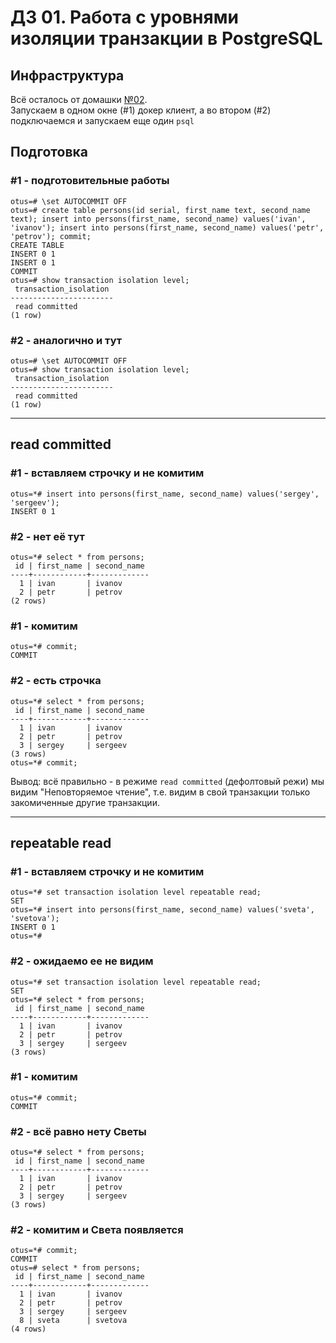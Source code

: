 # ДЗ 01. Работа с уровнями изоляции транзакции в PostgreSQL

## Инфраструктура 
Всё осталось от домашки [№02](https://github.com/BerdnikovAE/otus.postgresql/tree/main/02). 
<br>Запускаем в одном окне (#1) докер клиент, а во втором (#2) подключаемся и запускаем еще один ```psql``` 

## Подготовка
### #1 - подготовительные работы 
```
otus=# \set AUTOCOMMIT OFF
otus=# create table persons(id serial, first_name text, second_name text); insert into persons(first_name, second_name) values('ivan', 'ivanov'); insert into persons(first_name, second_name) values('petr', 'petrov'); commit;
CREATE TABLE
INSERT 0 1
INSERT 0 1
COMMIT
otus=# show transaction isolation level;
 transaction_isolation
-----------------------
 read committed
(1 row)
```
### #2 - аналогично и тут 
```
otus=# \set AUTOCOMMIT OFF
otus=# show transaction isolation level;
 transaction_isolation
-----------------------
 read committed
(1 row)
```

----------------
## read committed

### #1 - вставляем строчку и не комитим
```
otus=*# insert into persons(first_name, second_name) values('sergey', 'sergeev');
INSERT 0 1
```
### #2 - нет её тут 
```
otus=*# select * from persons;
 id | first_name | second_name
----+------------+-------------
  1 | ivan       | ivanov
  2 | petr       | petrov
(2 rows)
```
### #1 - комитим
```
otus=*# commit;
COMMIT
```
### #2 - есть строчка  
```
otus=*# select * from persons;
 id | first_name | second_name
----+------------+-------------
  1 | ivan       | ivanov
  2 | petr       | petrov
  3 | sergey     | sergeev
(3 rows)
otus=*# commit;
```
Вывод: всё правильно - в режиме ```read committed``` (дефолтовый режи) мы видим "Неповторяемое чтение", т.е. видим в свой транзакции только закомиченные другие транзакции.

-----------------------
## repeatable read

### #1 - вставляем строчку и не комитим
```
otus=*# set transaction isolation level repeatable read;
SET
otus=*# insert into persons(first_name, second_name) values('sveta', 'svetova');
INSERT 0 1
otus=*#
```
### #2 - ожидаемо ее не видим
```
otus=*# set transaction isolation level repeatable read;
SET
otus=*# select * from persons;
 id | first_name | second_name
----+------------+-------------
  1 | ivan       | ivanov
  2 | petr       | petrov
  3 | sergey     | sergeev
(3 rows)
```
### #1 - комитим
```
otus=*# commit;
COMMIT
```
### #2 - всё равно нету Светы
```
otus=*# select * from persons;
 id | first_name | second_name
----+------------+-------------
  1 | ivan       | ivanov
  2 | petr       | petrov
  3 | sergey     | sergeev
(3 rows)
```
### #2 - комитим и Света появляется 
```
otus=*# commit;
COMMIT
otus=# select * from persons;
 id | first_name | second_name
----+------------+-------------
  1 | ivan       | ivanov
  2 | petr       | petrov
  3 | sergey     | sergeev
  8 | sveta      | svetova
(4 rows)
```


